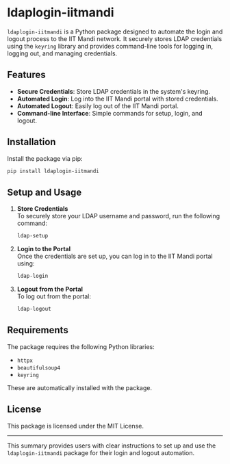 
# ldaplogin-iitmandi

`ldaplogin-iitmandi` is a Python package designed to automate the login and logout process to the IIT Mandi network. It securely stores LDAP credentials using the `keyring` library and provides command-line tools for logging in, logging out, and managing credentials.

## Features
- **Secure Credentials**: Store LDAP credentials in the system's keyring.
- **Automated Login**: Log into the IIT Mandi portal with stored credentials.
- **Automated Logout**: Easily log out of the IIT Mandi portal.
- **Command-line Interface**: Simple commands for setup, login, and logout.

## Installation

Install the package via pip:

```bash
pip install ldaplogin-iitmandi
```

## Setup and Usage

1. **Store Credentials**  
   To securely store your LDAP username and password, run the following command:

   ```bash
   ldap-setup
   ```

2. **Login to the Portal**  
   Once the credentials are set up, you can log in to the IIT Mandi portal using:

   ```bash
   ldap-login
   ```

3. **Logout from the Portal**  
   To log out from the portal:

   ```bash
   ldap-logout
   ```

## Requirements

The package requires the following Python libraries:
- `httpx`
- `beautifulsoup4`
- `keyring`

These are automatically installed with the package.

## License

This package is licensed under the MIT License.

---

This summary provides users with clear instructions to set up and use the `ldaplogin-iitmandi` package for their login and logout automation.